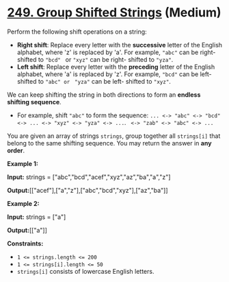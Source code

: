 # [249. Group Shifted Strings][link] (Medium)

[link]: https://leetcode.com/problems/group-shifted-strings/

Perform the following shift operations on a string:

- **Right shift**: Replace every letter with the **successive** letter of the English alphabet, where
'z' is replaced by 'a'. For example, `"abc"` can be right-shifted to `"bcd" ` or `"xyz"` can be right-
shifted to `"yza"`.
- **Left shift**: Replace every letter with the **preceding** letter of the English alphabet, where
'a' is replaced by 'z'. For example, `"bcd"` can be left-shifted to `"abc" or ` `"yza"` can be left-
shifted to `"xyz"`.

We can keep shifting the string in both directions to form an **endless** **shifting sequence**.

- For example, shift `"abc"` to form the sequence: `... <-> "abc" <-> "bcd" <-> ... <-> "xyz" <-> "yza" <->
...`. ` <-> "zab" <-> "abc" <-> ...`

You are given an array of strings `strings`, group together all `strings[i]` that belong to the same
shifting sequence. You may return the answer in **any order**.

**Example 1:**

**Input:** strings = \["abc","bcd","acef","xyz","az","ba","a","z"\]

**Output:**\[\["acef"\],\["a","z"\],\["abc","bcd","xyz"\],\["az","ba"\]\]

**Example 2:**

**Input:** strings = \["a"\]

**Output:**\[\["a"\]\]

**Constraints:**

- `1 <= strings.length <= 200`
- `1 <= strings[i].length <= 50`
- `strings[i]` consists of lowercase English letters.
